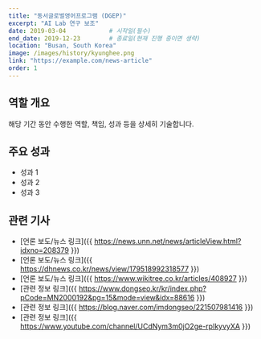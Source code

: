 ```yaml
---
title: "동서글로벌영어프로그램 (DGEP)"
excerpt: "AI Lab 연구 보조"
date: 2019-03-04            # 시작일(필수)
end_date: 2019-12-23        # 종료일(현재 진행 중이면 생략)
location: "Busan, South Korea"
image: /images/history/kyunghee.png
link: "https://example.com/news-article"
order: 1
---
```


## 역할 개요
해당 기간 동안 수행한 역할, 책임, 성과 등을 상세히 기술합니다.

## 주요 성과
- 성과 1
- 성과 2
- 성과 3

## 관련 기사
- [언론 보도/뉴스 링크]({{ https://news.unn.net/news/articleView.html?idxno=208379 }})
- [언론 보도/뉴스 링크]({{ https://dhnews.co.kr/news/view/179518992318577 }})
- [언론 보도/뉴스 링크]({{ https://www.wikitree.co.kr/articles/408927 }}) 
- [관련 정보 링크]({{ https://www.dongseo.kr/kr/index.php?pCode=MN2000192&pg=15&mode=view&idx=88616 }})
- [관련 정보 링크]({{ https://blog.naver.com/imdongseo/221507981416 }})
- [관련 정보 링크]({{ https://www.youtube.com/channel/UCdNym3m0jO2ge-rpIkyvyXA }})
